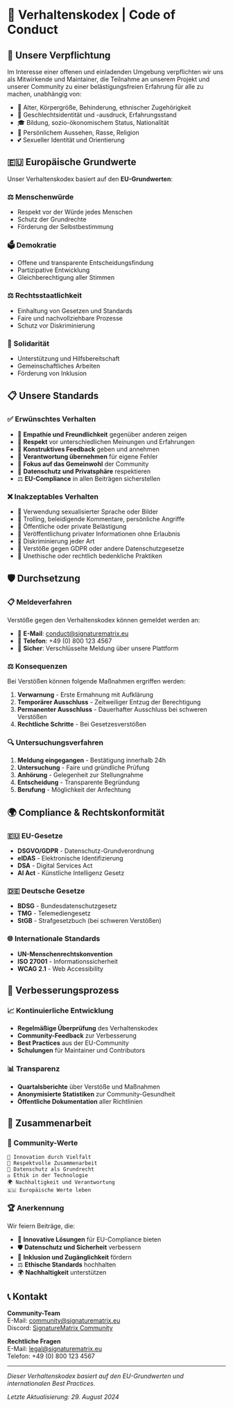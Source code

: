 # 🤝 Verhaltenskodex | Code of Conduct

## 🌟 Unsere Verpflichtung

Im Interesse einer offenen und einladenden Umgebung verpflichten wir uns als Mitwirkende und Maintainer, die Teilnahme an unserem Projekt und unserer Community zu einer belästigungsfreien Erfahrung für alle zu machen, unabhängig von:

- 🎯 Alter, Körpergröße, Behinderung, ethnischer Zugehörigkeit
- 🌈 Geschlechtsidentität und -ausdruck, Erfahrungsstand
- 🎓 Bildung, sozio-ökonomischem Status, Nationalität
- 👤 Persönlichem Aussehen, Rasse, Religion
- 💕 Sexueller Identität und Orientierung

## 🇪🇺 Europäische Grundwerte

Unser Verhaltenskodex basiert auf den **EU-Grundwerten**:

### ⚖️ Menschenwürde
- Respekt vor der Würde jedes Menschen
- Schutz der Grundrechte
- Förderung der Selbstbestimmung

### 🗳️ Demokratie
- Offene und transparente Entscheidungsfindung
- Partizipative Entwicklung
- Gleichberechtigung aller Stimmen

### ⚖️ Rechtsstaatlichkeit
- Einhaltung von Gesetzen und Standards
- Faire und nachvollziehbare Prozesse
- Schutz vor Diskriminierung

### 🤝 Solidarität
- Unterstützung und Hilfsbereitschaft
- Gemeinschaftliches Arbeiten
- Förderung von Inklusion

## 📋 Unsere Standards

### ✅ Erwünschtes Verhalten

- 🤝 **Empathie und Freundlichkeit** gegenüber anderen zeigen
- 🌈 **Respekt** vor unterschiedlichen Meinungen und Erfahrungen
- 💬 **Konstruktives Feedback** geben und annehmen
- 🔄 **Verantwortung übernehmen** für eigene Fehler
- 🎯 **Fokus auf das Gemeinwohl** der Community
- 🔐 **Datenschutz und Privatsphäre** respektieren
- ⚖️ **EU-Compliance** in allen Beiträgen sicherstellen

### ❌ Inakzeptables Verhalten

- 🚫 Verwendung sexualisierter Sprache oder Bilder
- 🚫 Trolling, beleidigende Kommentare, persönliche Angriffe
- 🚫 Öffentliche oder private Belästigung
- 🚫 Veröffentlichung privater Informationen ohne Erlaubnis
- 🚫 Diskriminierung jeder Art
- 🚫 Verstöße gegen GDPR oder andere Datenschutzgesetze
- 🚫 Unethische oder rechtlich bedenkliche Praktiken

## 🛡️ Durchsetzung

### 📋 Meldeverfahren

Verstöße gegen den Verhaltenskodex können gemeldet werden an:

- 📧 **E-Mail**: conduct@signaturematrix.eu
- 📱 **Telefon**: +49 (0) 800 123 4567
- 💬 **Sicher**: Verschlüsselte Meldung über unsere Plattform

### ⚖️ Konsequenzen

Bei Verstößen können folgende Maßnahmen ergriffen werden:

1. **Verwarnung** - Erste Ermahnung mit Aufklärung
2. **Temporärer Ausschluss** - Zeitweiliger Entzug der Berechtigung
3. **Permanenter Ausschluss** - Dauerhafter Ausschluss bei schweren Verstößen
4. **Rechtliche Schritte** - Bei Gesetzesverstößen

### 🔍 Untersuchungsverfahren

1. **Meldung eingegangen** - Bestätigung innerhalb 24h
2. **Untersuchung** - Faire und gründliche Prüfung
3. **Anhörung** - Gelegenheit zur Stellungnahme
4. **Entscheidung** - Transparente Begründung
5. **Berufung** - Möglichkeit der Anfechtung

## 🌍 Compliance & Rechtskonformität

### 🇪🇺 EU-Gesetze
- **DSGVO/GDPR** - Datenschutz-Grundverordnung
- **eIDAS** - Elektronische Identifizierung
- **DSA** - Digital Services Act
- **AI Act** - Künstliche Intelligenz Gesetz

### 🇩🇪 Deutsche Gesetze
- **BDSG** - Bundesdatenschutzgesetz
- **TMG** - Telemediengesetz
- **StGB** - Strafgesetzbuch (bei schweren Verstößen)

### 🌐 Internationale Standards
- **UN-Menschenrechtskonvention**
- **ISO 27001** - Informationssicherheit
- **WCAG 2.1** - Web Accessibility

## 🔄 Verbesserungsprozess

### 📈 Kontinuierliche Entwicklung

- **Regelmäßige Überprüfung** des Verhaltenskodex
- **Community-Feedback** zur Verbesserung
- **Best Practices** aus der EU-Community
- **Schulungen** für Maintainer und Contributors

### 📊 Transparenz

- **Quartalsberichte** über Verstöße und Maßnahmen
- **Anonymisierte Statistiken** zur Community-Gesundheit
- **Öffentliche Dokumentation** aller Richtlinien

## 🤝 Zusammenarbeit

### 🌟 Community-Werte

```text
🎯 Innovation durch Vielfalt
🤝 Respektvolle Zusammenarbeit  
🔐 Datenschutz als Grundrecht
⚖️ Ethik in der Technologie
🌍 Nachhaltigkeit und Verantwortung
🇪🇺 Europäische Werte leben
```

### 🏆 Anerkennung

Wir feiern Beiträge, die:
- 🌟 **Innovative Lösungen** für EU-Compliance bieten
- 🛡️ **Datenschutz und Sicherheit** verbessern
- 🤝 **Inklusion und Zugänglichkeit** fördern
- ⚖️ **Ethische Standards** hochhalten
- 🌍 **Nachhaltigkeit** unterstützen

## 📞 Kontakt

**Community-Team**  
E-Mail: community@signaturematrix.eu  
Discord: [SignatureMatrix Community](https://discord.gg/signaturematrix)

**Rechtliche Fragen**  
E-Mail: legal@signaturematrix.eu  
Telefon: +49 (0) 800 123 4567

---

*Dieser Verhaltenskodex basiert auf den EU-Grundwerten und internationalen Best Practices.*

*Letzte Aktualisierung: 29. August 2024*